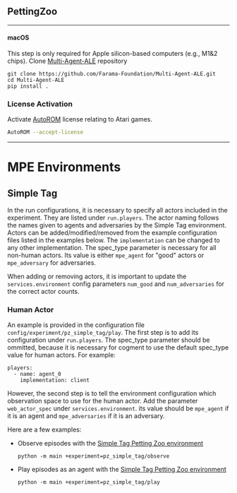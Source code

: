 ## PettingZoo

___

#### macOS

This step is only required for Apple silicon-based computers (e.g., M1&2 chips). Clone [Multi-Agent-ALE](https://github.com/Farama-Foundation/Multi-Agent-ALE) repository

```console
git clone https://github.com/Farama-Foundation/Multi-Agent-ALE.git
cd Multi-Agent-ALE
pip install .
```

### License Activation

Activate [AutoROM](https://github.com/Farama-Foundation/AutoROM) license relating to Atari games.

```sh
AutoROM --accept-license
```
___

# MPE Environments


## Simple Tag

In the run configurations, it is necessary to specify all actors included in the experiment. They are listed under `run.players`. The actor naming follows the names given to agents and adversaries by the Simple Tag environment. Actors can be added/modified/removed from the example configuration files listed in the examples below. The `implementation` can be changed to any other implementation. The spec_type parameter is necessary for all non-human actors. Its value is either `mpe_agent` for "good" actors or `mpe_adversary` for adversaries.

When adding or removing actors, it is important to update the `services.environment` config parameters `num_good` and `num_adversaries` for the correct actor counts.

### Human Actor
An example is provided in the configuration file `config/experiment/pz_simple_tag/play`. The first step is to add its configuration under `run.players`. The spec_type parameter should be ommitted, because it is necessary for cogment to use the default spec_type value for human actors. For example:
  ```console
  players:
    - name: agent_0
      implementation: client
  ```
  However, the second step is to tell the environment configuration which observation space to use for the human actor. Add the parameter `web_actor_spec` under `services.environment`. its value should be `mpe_agent` if it is an agent and `mpe_adversaries` if it is an adversary.

Here are a few examples:
- Observe episodes with the [Simple Tag Petting Zoo environment](https://pettingzoo.farama.org/environments/mpe/simple_tag/)
  ```console
  python -m main +experiment=pz_simple_tag/observe
  ```
- Play episodes as an agent with the [Simple Tag Petting Zoo environment](https://pettingzoo.farama.org/environments/mpe/simple_tag/)
  ```console
  python -m main +experiment=pz_simple_tag/play
  ```

